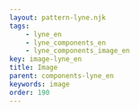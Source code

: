 ```yaml
---
layout: pattern-lyne.njk
tags: 
    - lyne_en
    - lyne_components_en
    - lyne_components_image_en
key: image-lyne_en
title: Image
parent: components-lyne_en
keywords: image
order: 190
---
```

